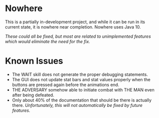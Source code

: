 # Nowhere
This is a partially in-development project, and while it can be run in its current state, it is nowhere near completion.
Nowhere uses Java 10.

*These could all be fixed, but most are related to unimplemented features which would eliminate the need for the fix.*
# Known Issues

* The WAIT skill does not generate the proper debugging statements.
* The GUI does not update stat bars and stat values properly when the buttons are pressed again before the animations end.
* THE ADVERSARY somehow able to initiate combat with THE MAN even after being defeated.
* Only about 40% of the documentation that should be there is actually there. *Unfortunately, this will not automatically be fixed by future features.*